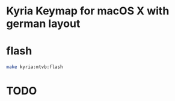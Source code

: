 
# Kyria Keymap for macOS X with german layout

# flash

```bash
make kyria:mtvb:flash
```

# TODO


